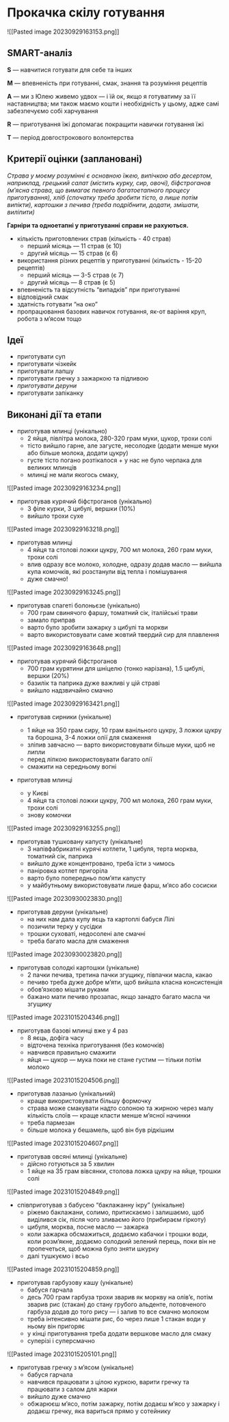 # Прокачка скілу готування
![[Pasted image 20230929163153.png]]
## SMART-аналіз
**S** — навчитися готувати для себе та інших

**M** — впевненість при готуванні, смак, знання та розуміння рецептів

**A** — ми з Юлею живемо удвох — і їй ок, якщо я готуватиму за її наставництва; ми також маємо кошти і необхідність у цьому, адже самі забезпечуємо собі харчування

**R** — приготування їжі допомагає покращити навички готування їжі

**T** — період довгострокового волонтерства
## Критерії оцінки (заплановані)
*Страва у моєму розумінні є основною їжею, випічкою або десертом, наприклад, грецький салат (містить курку, сир, овочі), біфстроганов (м’ясна страва, що вимагає певного багатоетапного процесу приготування), хліб (спочатку треба зробити тісто, а лише потім випікти), картошки з печива (треба подрібнити, додати, змішати, виліпити)*

**Гарніри та одноетапні у приготуванні справи не рахуються.**

- кількість приготовлених страв (кількість - 40 страв)
	- перший місяць — 11 страв (є 10)
	- другий місяць — 15 страв (є 6)
- використання різних рецептів у приготуванні (кількість - 15-20 рецептів)
	- перший місяць — 3-5 страв (є 7)
	- другий місяць — 8 страв (є 5)
- впевненість та відсутність “випадків” при приготуванні
- відповідний смак
- здатність готувати “на око”
- пропрацювання базових навичок готування, як-от варіння круп, робота з м’ясом тощо
## Ідеї
- приготувати суп
- приготувати чізкейк
- приготувати лапшу
- приготувати гречку з зажаркою та підливою
- *приготувати деруни*
- приготувати запіканку
## Виконані дії та етапи
- приготував млинці (унікально)
	- 2 яйця, півлітра молока, 280-320 грам муки, цукор, трохи солі
	- тісто вийшло гарне, але загусте, несолодке (додати менше муки або більше молока, додати цукру)
	- густе тісто погано розтікалося + у нас не було черпака для великих млинців
	- млинці не мали якогось смаку, 

![[Pasted image 20230929163234.png]]
- приготував курячий біфстроганов (унікально)
	- 3 філе курки, 3 цибулі, вершки (10%)
	- вийшло трохи сухе

![[Pasted image 20230929163218.png]]
- приготував млинці
	- 4 яйця та столові ложки цукру, 700 мл молока, 260 грам муки, трохи солі
	- влив одразу все молоко, холодне, одразу додав масло — вийшла купа комочків, які розстанули від тепла і помішування
	- дуже смачно!

![[Pasted image 20230929163245.png]]
- приготував спагеті болоньєзе (унікально)
	- 700 грам свинячого фаршу, томатний сік, італійські трави
	- замало приправ
	- варто було зробити зажарку з цибулі та моркви
	- варто використовувати саме жовтий твердий сир для плавлення

![[Pasted image 20230929163648.png]]
- приготував курячий біфстроганов
	- 700 грам курятини для шніцелю (тонко нарізана), 1.5 цибулі, вершки (20%)
	- базилік та паприка дуже важливі у цій страві
	- вийшло надзвичайно смачно

![[Pasted image 20230929163421.png]]
- приготував сирники (унікальне)
	- 1 яйце на 350 грам сиру, 10 грам ванільного цукру, 3 ложки цукру та борошна, 3-4 ложки олії для смаження
	- зліпив завчасно — варто використовувати більше муки, щоб не липли
	- перед ліпкою використовувати багато олії
	- смажити на середньому вогні

- приготував млинці
	- у Києві
	- 4 яйця та столові ложки цукру, 700 мл молока, 260 грам муки, трохи солі
	- знову комочки

![[Pasted image 20230929163255.png]]
- приготував тушковану капусту (унікальне)
	- 3 напівфабрикатні курячі котлети, 1 цибуля, терта морква, томатний сік, паприка
	- вийшло дуже концентровано, треба їсти з чимось
	- паніровка котлет пригоріла
	- варто було попередньо пом’яти капусту
	- у майбутньому використовувати лише фарш, м’ясо або сосиски

![[Pasted image 20230930023830.png]]
- приготував деруни (унікальне)
	- на них нам дала купу яєць та картоплі бабуся Лілі
	- позичили терку у сусідки
	- трошки суховаті, недосолені але смачні
	- треба багато масла для смаження

![[Pasted image 20230930023820.png]]
- приготував солодкі картошки (унікальне)
	- 2 пачки печива, третина пачки згущику, півпачки масла, какао
	- печиво треба дуже добре м’яти, щоб вийшла класна консистенція
	- обов’язково мішати руками
	- бажано мати печиво прозапас, якщо занадто багато масла чи згущику

![[Pasted image 20231015204346.png]]
- приготував базові млинці вже у 4 раз
	- 8 яєць, дофіга часу
	- відточена техніка приготування (без комочків)
	- навчився правильно смажити
	- яйця — цукор — мука поки не стане густим — тільки потім молоко

![[Pasted image 20231015204506.png]]
- приготував лазанью (унікальний)
	- краще використовувати більшу формочку
	- страва може смакувати надто солоною та жирною через малу кількість слоїв — краще класти менше м’ясної начинки
	- треба пармезан
	- більше молока у бешамель, щоб він був рідкішим

![[Pasted image 20231015204607.png]]
- приготував овсяні млинці (унікальне)
	- дійсно готуються за 5 хвилин
	- 1 яйце на 35 грам вівсянки, столова ложка цукру на яйце, трошки солі

![[Pasted image 20231015204849.png]]
- співприготував з бабусею “баклажанну ікру” (унікальне)
	- ріжемо баклажани, солимо, притискаємо і залишаємо, щоб виділився сік, після чого зливаємо його (прибираєм гіркоту)
	- цибуля, морква, посне масло — зажарка
	- коли зажарка обсмажиться, додаємо кабачки і трошки води, коли розм’якне, додаємо солодкий зелений перець, поки він не пропечеться, щоб можна було зняти шкурку
	- далі тушкуємо і всьо

![[Pasted image 20231015204859.png]]
- приготував гарбузову кашу (унікальне)
	- бабуся гарчала
	- десь 700 грам гарбуза трохи зварив як моркву на олів’є, потім зварив рис (стакан) до стану грубого альденте, потовченого гарбуза додав до того рису — і залив то все смачно молоком
	- треба інтенсивно мішати рис, бо через лише 1 стакан води у ньому він пригоряє
	- у кінці приготування треба додати вершкове масло для смаку
	- суперізі і суперсмачно

![[Pasted image 20231015205101.png]]
- приготував гречку з м’ясом (унікальне)
	- бабуся гарчала
	- навчився працювати з цілою куркою, варити гречку та працювати з салом для жарки
	- вийшло дуже смачно
	- обжарюєш м’ясо, потім зажарку, потім додаєш м’ясо у зажарку і додаєш гречку, яка вариться прямо у сотейнику